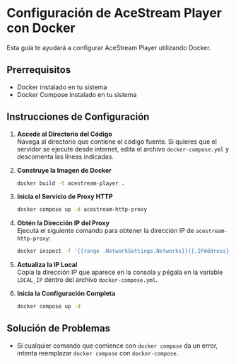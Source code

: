 # Configuración de AceStream Player con Docker

Esta guía te ayudará a configurar AceStream Player utilizando Docker.

## Prerrequisitos

- Docker instalado en tu sistema
- Docker Compose instalado en tu sistema

## Instrucciones de Configuración

1. **Accede al Directorio del Código**  
   Navega al directorio que contiene el código fuente. Si quieres que el servidor se ejecute desde internet, edita el archivo `docker-compose.yml` y descomenta las líneas indicadas.

2. **Construye la Imagen de Docker**  
   ```bash
   docker build -t acestream-player .
   ```

3. **Inicia el Servicio de Proxy HTTP**  
   ```bash
   docker compose up -d acestream-http-proxy
   ```

4. **Obtén la Dirección IP del Proxy**  
   Ejecuta el siguiente comando para obtener la dirección IP de `acestream-http-proxy`:
   ```bash
   docker inspect -f '{{range .NetworkSettings.Networks}}{{.IPAddress}}{{end}}' acestream-http-proxy
   ```

5. **Actualiza la IP Local**  
   Copia la dirección IP que aparece en la consola y pégala en la variable `LOCAL_IP` dentro del archivo `docker-compose.yml`.

6. **Inicia la Configuración Completa**  
   ```bash
   docker compose up -d
   ```

## Solución de Problemas

- Si cualquier comando que comience con `docker compose` da un error, intenta reemplazar `docker compose` con `docker-compose`.
